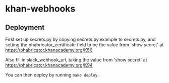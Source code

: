 # khan-webhooks

## Deployment

First set up secrets.py by copying secrets.py.example to secrets.py,
and setting the phabricator_certificate field to be the value from
'show secret' at
    https://phabricator.khanacademy.org/K56

Also fill in slack_webhook_url, taking the value from 'show secret' at
    https://phabricator.khanacademy.org/K94

You can then deploy by running `make deploy`.

